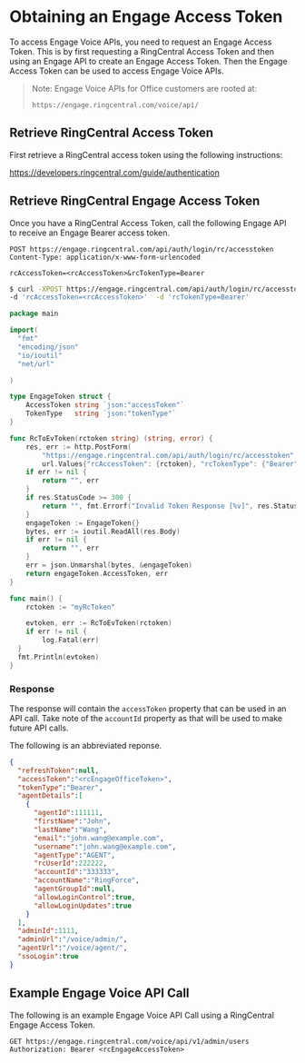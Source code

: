 # Obtaining an Engage Access Token

To access Engage Voice APIs, you need to request an Engage Access Token. This is by first requesting a RingCentral Access Token and then using an Engage API to create an Engage Access Token. Then the Engage Access Token can be used to access Engage Voice APIs.

> Note: Engage Voice APIs for Office customers are rooted at:
> 
> `https://engage.ringcentral.com/voice/api/`

## Retrieve RingCentral Access Token

First retrieve a RingCentral access token using the following instructions:

https://developers.ringcentral.com/guide/authentication

## Retrieve RingCentral Engage Access Token

Once you have a RingCentral Access Token, call the following Engage API to receive an Engage Bearer access token.

```http tab="Request"
POST https://engage.ringcentral.com/api/auth/login/rc/accesstoken
Content-Type: application/x-www-form-urlencoded

rcAccessToken=<rcAccessToken>&rcTokenType=Bearer
```

```bash tab="cURL"
$ curl -XPOST https://engage.ringcentral.com/api/auth/login/rc/accesstoken \
-d 'rcAccessToken=<rcAccessToken>'  -d 'rcTokenType=Bearer'
```

```go tab="Go"
package main

import(
  "fmt"
  "encoding/json"
  "io/ioutil"
  "net/url"

)

type EngageToken struct {
	AccessToken string `json:"accessToken"`
	TokenType   string `json:"tokenType"`
}

func RcToEvToken(rctoken string) (string, error) {
	res, err := http.PostForm(
		"https://engage.ringcentral.com/api/auth/login/rc/accesstoken",
		url.Values{"rcAccessToken": {rctoken}, "rcTokenType": {"Bearer"}})
	if err != nil {
		return "", err
	}
	if res.StatusCode >= 300 {
		return "", fmt.Errorf("Invalid Token Response [%v]", res.StatusCode)
	}
	engageToken := EngageToken{}
	bytes, err := ioutil.ReadAll(res.Body)
	if err != nil {
		return "", err
	}
	err = json.Unmarshal(bytes, &engageToken)
	return engageToken.AccessToken, err
}

func main() {
	rctoken := "myRcToken"

	evtoken, err := RcToEvToken(rctoken)
	if err != nil {
		log.Fatal(err)
  }
  fmt.Println(evtoken)
}
```

### Response

The response will contain the `accessToken` property that can be used in an API call. Take note of the `accountId` property as that will be used to make future API calls.

The following is an abbreviated reponse.

```json
{
  "refreshToken":null,
  "accessToken":"<rcEngageOfficeToken>",
  "tokenType":"Bearer",
  "agentDetails":[
    {
      "agentId":111111,
      "firstName":"John",
      "lastName":"Wang",
      "email":"john.wang@example.com",
      "username":"john.wang@example.com",
      "agentType":"AGENT",
      "rcUserId":222222,
      "accountId":"333333",
      "accountName":"RingForce",
      "agentGroupId":null,
      "allowLoginControl":true,
      "allowLoginUpdates":true
    }
  ],
  "adminId":1111,
  "adminUrl":"/voice/admin/",
  "agentUrl":"/voice/agent/",
  "ssoLogin":true
}
```

## Example Engage Voice API Call

The following is an example Engage Voice API Call using a RingCentral Engage Access Token.

```
GET https://engage.ringcentral.com/voice/api/v1/admin/users
Authorization: Bearer <rcEngageAccessToken>
```